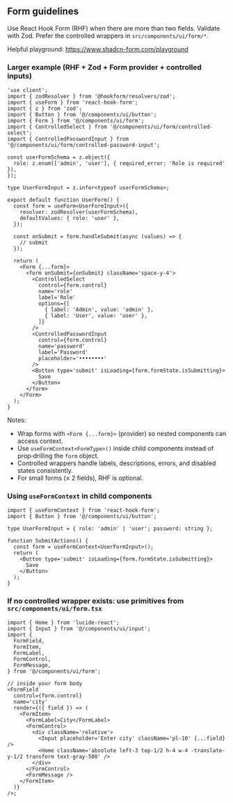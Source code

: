 ## Form guidelines

Use React Hook Form (RHF) when there are more than two fields. Validate with Zod. Prefer the controlled wrappers in `src/components/ui/form/*`.

Helpful playground: https://www.shadcn-form.com/playground

### Larger example (RHF + Zod + Form provider + controlled inputs)

```tsx
'use client';
import { zodResolver } from '@hookform/resolvers/zod';
import { useForm } from 'react-hook-form';
import { z } from 'zod';
import { Button } from '@/components/ui/button';
import { Form } from '@/components/ui/form';
import { ControlledSelect } from '@/components/ui/form/controlled-select';
import { ControlledPasswordInput } from '@/components/ui/form/controlled-password-input';

const userFormSchema = z.object({
  role: z.enum(['admin', 'user'], { required_error: 'Role is required' }),
});

type UserFormInput = z.infer<typeof userFormSchema>;

export default function UserForm() {
  const form = useForm<UserFormInput>({
    resolver: zodResolver(userFormSchema),
    defaultValues: { role: 'user' },
  });

  const onSubmit = form.handleSubmit(async (values) => {
    // submit
  });

  return (
    <Form {...form}>
      <form onSubmit={onSubmit} className='space-y-4'>
        <ControlledSelect
          control={form.control}
          name='role'
          label='Role'
          options={[
            { label: 'Admin', value: 'admin' },
            { label: 'User', value: 'user' },
          ]}
        />
        <ControlledPasswordInput
          control={form.control}
          name='password'
          label='Password'
          placeholder='••••••••'
        />
        <Button type='submit' isLoading={form.formState.isSubmitting}>
          Save
        </Button>
      </form>
    </Form>
  );
}
```

Notes:

- Wrap forms with `<Form {...form}>` (provider) so nested components can access context.
- Use `useFormContext<FormType>()` inside child components instead of prop‑drilling the `form` object.
- Controlled wrappers handle labels, descriptions, errors, and disabled states consistently.
- For small forms (≤ 2 fields), RHF is optional.

### Using `useFormContext` in child components

```tsx
import { useFormContext } from 'react-hook-form';
import { Button } from '@/components/ui/button';

type UserFormInput = { role: 'admin' | 'user'; password: string };

function SubmitActions() {
  const form = useFormContext<UserFormInput>();
  return (
    <Button type='submit' isLoading={form.formState.isSubmitting}>
      Save
    </Button>
  );
}
```

### If no controlled wrapper exists: use primitives from `src/components/ui/form.tsx`

```tsx
import { Home } from 'lucide-react';
import { Input } from '@/components/ui/input';
import {
  FormField,
  FormItem,
  FormLabel,
  FormControl,
  FormMessage,
} from '@/components/ui/form';

// inside your form body
<FormField
  control={form.control}
  name='city'
  render={({ field }) => (
    <FormItem>
      <FormLabel>City</FormLabel>
      <FormControl>
        <div className='relative'>
          <Input placeholder='Enter city' className='pl-10' {...field} />
          <Home className='absolute left-3 top-1/2 h-4 w-4 -translate-y-1/2 transform text-gray-500' />
        </div>
      </FormControl>
      <FormMessage />
    </FormItem>
  )}
/>;
```
